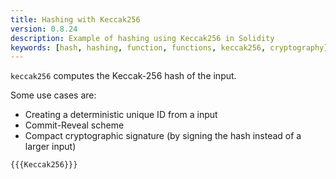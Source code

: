 ```yaml
---
title: Hashing with Keccak256
version: 0.8.24
description: Example of hashing using Keccak256 in Solidity
keywords: [hash, hashing, function, functions, keccak256, cryptography]
---
```


`keccak256` computes the Keccak-256 hash of the input.

Some use cases are:

- Creating a deterministic unique ID from a input
- Commit-Reveal scheme
- Compact cryptographic signature (by signing the hash instead of a larger input)

```solidity
{{{Keccak256}}}
```
